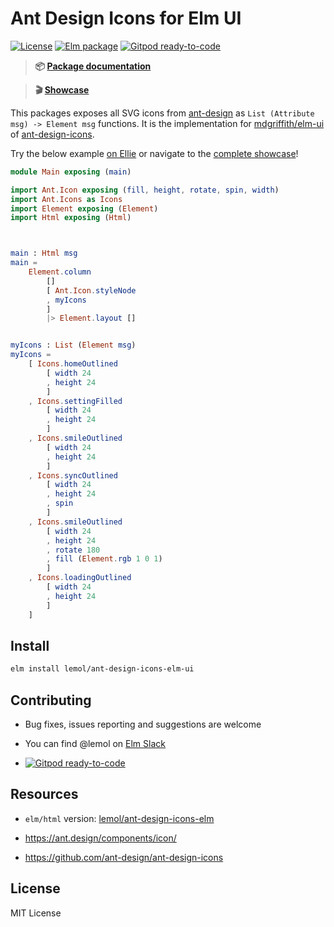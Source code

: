 # Ant Design Icons for Elm UI

[![License](https://img.shields.io/badge/License-MIT-blue.svg)](https://opensource.org/licenses/MIT)
[![Elm package](https://img.shields.io/elm-package/v/lemol/ant-design-icons-elm-ui.svg)](https://package.elm-lang.org/packages/lemol/ant-design-icons-elm-ui/latest/)
[![Gitpod ready-to-code](https://img.shields.io/badge/Gitpod-ready--to--code-blue?logo=gitpod)](https://gitpod.io/#https://github.com/lemol/ant-design-icons-elm-ui)

> **📦 [Package documentation](https://package.elm-lang.org/packages/lemol/ant-design-icons-elm-ui/latest)**

> **🎬 [Showcase](https://ant-design-icons-elm-ui.vercel.app)**

This packages exposes all SVG icons from [ant-design](https://ant.design/components/icon/) as `List (Attribute msg) -> Element msg` functions.
It is the implementation for [mdgriffith/elm-ui](https://package.elm-lang.org/packages/mdgriffith/elm-ui/latest/)
of [ant-design-icons](https://github.com/ant-design/ant-design-icons/tree/master/packages).

Try the below example [on Ellie](https://ellie-app.com/new) or navigate to the [complete showcase](https://ant-design-icons-elm-ui.vercel.app)!

```elm
module Main exposing (main)

import Ant.Icon exposing (fill, height, rotate, spin, width)
import Ant.Icons as Icons
import Element exposing (Element)
import Html exposing (Html)



main : Html msg
main =
    Element.column
        []
        [ Ant.Icon.styleNode
        , myIcons
        ]
        |> Element.layout []


myIcons : List (Element msg)
myIcons =
    [ Icons.homeOutlined
        [ width 24
        , height 24
        ]
    , Icons.settingFilled
        [ width 24
        , height 24
        ]
    , Icons.smileOutlined
        [ width 24
        , height 24
        ]
    , Icons.syncOutlined
        [ width 24
        , height 24
        , spin
        ]
    , Icons.smileOutlined
        [ width 24
        , height 24
        , rotate 180
        , fill (Element.rgb 1 0 1)
        ]
    , Icons.loadingOutlined
        [ width 24
        , height 24
        ]
    ]
```

## Install

```bash
elm install lemol/ant-design-icons-elm-ui
```


## Contributing

* Bug fixes, issues reporting and suggestions are welcome

* You can find @lemol on [Elm Slack](https://elmlang.slack.com/)

* [![Gitpod ready-to-code](https://img.shields.io/badge/Gitpod-ready--to--code-blue?logo=gitpod)](https://gitpod.io/#https://github.com/lemol/ant-design-icons-elm-ui)

## Resources

* `elm/html` version: [lemol/ant-design-icons-elm](https://package.elm-lang.org/packages/lemol/ant-design-icons-elm/latest)

* https://ant.design/components/icon/

* https://github.com/ant-design/ant-design-icons


## License

MIT License
